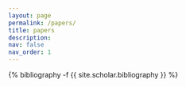 ```yaml
---
layout: page
permalink: /papers/
title: papers
description: 
nav: false
nav_order: 1
---
```


<!-- _pages/publications.md -->
<div class="publications">

{% bibliography -f {{ site.scholar.bibliography }} %}

</div>
